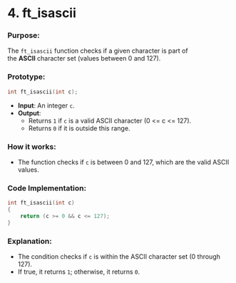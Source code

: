 # **4. ft_isascii**

### **Purpose**:

The `ft_isascii` function checks if a given character is part of the **ASCII** character set (values between 0 and 127).

### **Prototype**:

```c
int ft_isascii(int c);

```

- **Input**: An integer `c`.
- **Output**:
    - Returns `1` if `c` is a valid ASCII character (0 <= c <= 127).
    - Returns `0` if it is outside this range.

### **How it works**:

- The function checks if `c` is between 0 and 127, which are the valid ASCII values.

### **Code Implementation**:

```c
int ft_isascii(int c)
{
    return (c >= 0 && c <= 127);
}

```

### **Explanation**:

- The condition checks if `c` is within the ASCII character set (0 through 127).
- If true, it returns `1`; otherwise, it returns `0`.